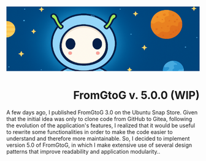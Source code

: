<h1 align="center"><img src="images/fromgtog_header.png" alt="header" /></h1>
<h1 align="right" id="title">FromGtoG v. 5.0.0 (WIP)</h1>
A few days ago, I published FromGtoG 3.0 on the Ubuntu Snap Store.
Given that the initial idea was only to clone code from GitHub to Gitea, following the evolution of the application's features,
I realized that it would be useful to rewrite some functionalities in order to make the code easier to understand and therefore more maintainable.
So, I decided to implement version 5.0 of FromGtoG, in which I make extensive use of several design patterns that improve readability and application modularity..